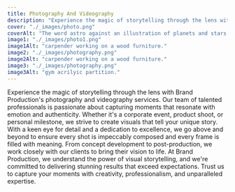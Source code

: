 ```yaml
---
title: Photography And Videography
description: "Experience the magic of storytelling through the lens with Brand Production's photography and videography services.. "
cover: "./_images/photo.png"
coverAlt: "The word astro against an illustration of planets and stars."
image1: "./_images/photo1.png"
image1Alt: "carpender working on a wood furniture."
image2: "./_images/photography.png"
image2Alt: "carpender working on a wood furniture."
image3: "./_images/photography.png"
image3Alt: "gym acrilyic partition."
---
```


Experience the magic of storytelling through the lens with Brand Production's photography and videography services.
Our team of talented professionals is passionate about capturing moments that resonate with emotion and authenticity. Whether it's a corporate event, product shoot, or personal milestone, we strive to create visuals that tell your unique story.
With a keen eye for detail and a dedication to excellence, we go above and beyond to ensure every shot is impeccably composed and every frame is filled with meaning. From concept development to post-production, we work closely with our clients to bring their vision to life.
At Brand Production, we understand the power of visual storytelling, and we're committed to delivering stunning results that exceed expectations. Trust us to capture your moments with creativity, professionalism, and unparalleled expertise.
